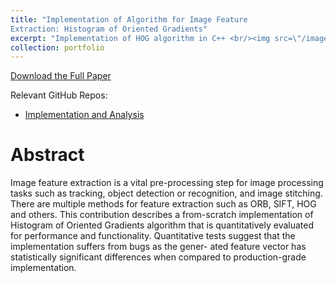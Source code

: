 ```yaml
---
title: "Implementation of Algorithm for Image Feature
Extraction: Histogram of Oriented Gradients"
excerpt: "Implementation of HOG algorithm in C++ <br/><img src=\"/images/portfolio/HOG/exampleHog.png\" width=\"400\" >"
collection: portfolio
---
```


[Download the Full Paper](/files/portfolio/fullPapers/ImageProcessing_HOG.pdf)

Relevant GitHub Repos:
- [Implementation and Analysis](https://github.com/ernlavr/facialrecognition)


# Abstract
Image feature extraction is a vital pre-processing
step for image processing tasks such as tracking, object detection
or recognition, and image stitching. There are multiple methods
for feature extraction such as ORB, SIFT, HOG and others.
This contribution describes a from-scratch implementation of
Histogram of Oriented Gradients algorithm that is quantitatively
evaluated for performance and functionality. Quantitative tests
suggest that the implementation suffers from bugs as the gener-
ated feature vector has statistically significant differences when
compared to production-grade implementation.